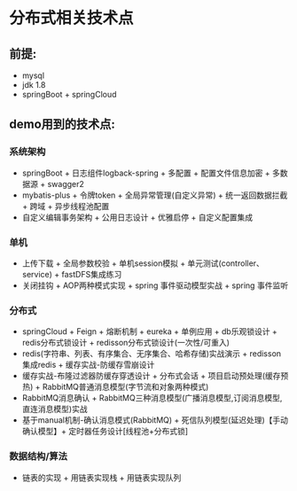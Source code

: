 # 分布式相关技术点

## 前提:
+ mysql
+ jdk 1.8
+ springBoot + springCloud

## demo用到的技术点:
### 系统架构
+ springBoot + 日志组件logback-spring + 多配置 + 配置文件信息加密 + 多数据源 + swagger2 
+ mybatis-plus + 令牌token + 全局异常管理(自定义异常) + 统一返回数据拦截 + 跨域 + 异步线程池配置
+ 自定义编辑事务架构 + 公用日志设计 +  优雅启停 + 自定义配置集成
### 单机
+ 上传下载 + 全局参数校验 + 单机session模拟 + 单元测试(controller、service) + fastDFS集成练习
+ 关闭挂钩 + AOP两种模式实现 + spring 事件驱动模型实战 + spring 事件监听 
### 分布式
+ springCloud + Feign + 熔断机制 + eureka +  单例应用 + db乐观锁设计 + redis分布式锁设计 + redisson分布式锁设计(一次性/可重入) 
+ redis(字符串、列表、有序集合、无序集合、哈希存储)实战演示 + redisson集成redis + 缓存实战-防缓存雪崩设计 
+ 缓存实战-布隆过滤器防缓存穿透设计 + 分布式会话 + 项目启动预处理(缓存预热) + RabbitMQ普通消息模型(字节流和对象两种模式)
+ RabbitMQ消息确认 + RabbitMQ三种消息模型(广播消息模型,订阅消息模型,直连消息模型)实战
+  基于manual机制-确认消息模式(RabbitMQ) + 死信队列模型(延迟处理)【手动确认模型】+ 定时器任务设计[线程池+分布式锁]  
 
### 数据结构/算法
+ 链表的实现 + 用链表实现栈 + 用链表实现队列
  

